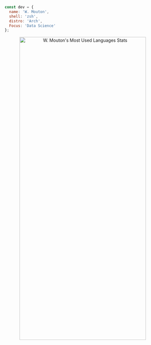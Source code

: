 
```javascript
const dev = {
  name: 'W. Mouton',
  shell: 'zsh',
  distro: 'Arch',
  Focus: 'Data Science'
};
```

<div align="center">
<img alt="W. Mouton's Most Used Languages Stats" height="50%" width="90%" src="https://github-readme-stats.vercel.app/api/top-langs/?username=wmouton&amp;layout=compact&amp;theme=tokionight&amp;text_color=fff&amp;bg_color=050F2C&amp;border_color=0D1117&amp;langs_count=4">
</div>
